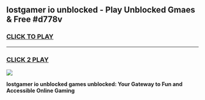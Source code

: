 
## lostgamer io unblocked - Play Unblocked Gmaes & Free #d778v
<h3>
<a href="https://news.freeplayer.one?title=lostgamer_io_unblocked&ref=27F">CLICK TO PLAY</a></h3>
<hr>

<h3>
<a href="https://news.freeplayer.one?title=lostgamer_io_unblocked&ref=27F">CLICK 2 PLAY</a>
  
</h3>

<a href="https://news.freeplayer.one?title=lostgamer_io_unblocked&ref=27F/"><img src="https://clearcache.store/games.png"></a>


**lostgamer io unblocked games unblocked: Your Gateway to Fun and Accessible Online Gaming**
